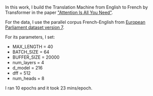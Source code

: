 In this work, I build the Translation Machine from English to French by Transformer in the paper ["Attention Is All You Need"](https://arxiv.org/abs/1706.03762).

For the data, I use the parallel corpus French-English from [European Parliament dataset version 7](https://www.statmt.org/europarl/).

For its parameters, I set:
 + MAX_LENGTH = 40
 + BATCH_SIZE = 64
 + BUFFER_SIZE = 20000
 + num_layers = 4
 + d_model = 216
 + dff = 512 
 + num_heads = 8 
 
I ran 10 epochs and it took 23 mins/epoch.
